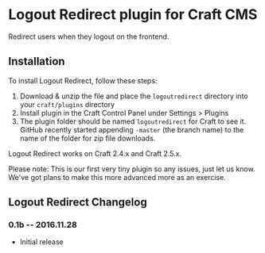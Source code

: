 # Logout Redirect plugin for Craft CMS

Redirect users when they logout on the frontend.

## Installation

To install Logout Redirect, follow these steps:

1. Download & unzip the file and place the `logoutredirect` directory into your `craft/plugins` directory
2. Install plugin in the Craft Control Panel under Settings > Plugins
3. The plugin folder should be named `logoutredirect` for Craft to see it.  GitHub recently started appending `-master` (the branch name) to the name of the folder for zip file downloads.

Logout Redirect works on Craft 2.4.x and Craft 2.5.x.

Please note: This is our first very tiny plugin so any issues, just let us know. We've got plans to make this more advanced more as an exercise.
## Logout Redirect Changelog

### 0.1b -- 2016.11.28

* Initial release
